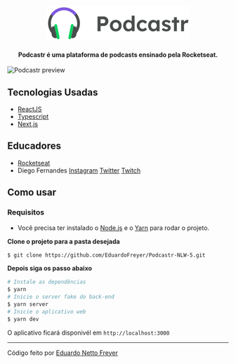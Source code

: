 <div align="center">
  <img src="public/logo.svg" alt="Podcastr logo">
</div>

<h4 align="center">
  Podcastr é uma plataforma de podcasts ensinado pela Rocketseat.
</h4>

![Podcastr preview](https://ik.imagekit.io/4d2zqchevzp/Capa_7ZxOmFZKhJ.png)

## Tecnologias Usadas

- [ReactJS](https://reactjs.org/)
- [Typescript](https://www.typescriptlang.org/)
- [Next.js](https://nextjs.org/)

## Educadores 

- [Rocketseat](https://rocketseat.com.br/)
- Diego Fernandes [Instagram](https://www.instagram.com/dieegosf/) [Twitter](https://twitter.com/dieegosf) [Twitch](https://www.twitch.tv/dieegosf)

## Como usar

### Requisitos

- Você precisa ter instalado o  [Node.js](https://nodejs.org/en/download/) e o [Yarn](https://yarnpkg.com/) para rodar o projeto.

**Clone o projeto para a pasta desejada**

```bash
$ git clone https://github.com/EduardoFreyer/Podcastr-NLW-5.git
```

**Depois siga os passo abaixo**

```bash
# Instale as dependências
$ yarn
# Inicie o server fake do back-end
$ yarn server
# Inicie o aplicativo web
$ yarn dev
```

O aplicativo ficará disponivél em `http://localhost:3000`

---

Código feito por [Eduardo Netto Freyer](https://github.com/EduardoFreyer)
